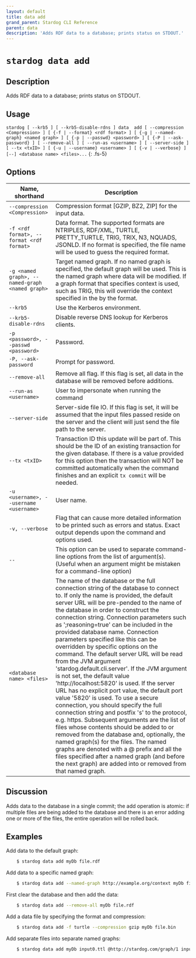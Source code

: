 ```yaml
---
layout: default
title: data add
grand_parent: Stardog CLI Reference
parent: data
description: 'Adds RDF data to a database; prints status on STDOUT.'
---
```


#  `stardog data add` 
## Description
Adds RDF data to a database; prints status on STDOUT.<br>
## Usage
`stardog [ --krb5 ] [ --krb5-disable-rdns ] data  add [ --compression <Compression> ] [ {-f | --format} <rdf format> ] [ {-g | --named-graph} <named graph> ] [ {-p | --passwd} <password> ] [ {-P | --ask-password} ] [ --remove-all ] [ --run-as <username> ] [ --server-side ] [ --tx <txID> ] [ {-u | --username} <username> ] [ {-v | --verbose} ] [--] <database name> <files>...`
{: .fs-5}
## Options

Name, shorthand | Description 
---|---
`--compression <Compression>` | Compression format [GZIP, BZ2, ZIP] for the input data.
`-f <rdf format>, --format <rdf format>` | Data format. The supported formats are NTRIPLES, RDF/XML, TURTLE, PRETTY_TURTLE, TRIG, TRIX, N3, NQUADS, JSONLD. If no format is specified, the file name will be used to guess the required format.
`-g <named graph>, --named-graph <named graph>` | Target named graph. If no named graph is specified, the default graph will be used. This is the named graph where data will be modified. If a graph format that specifies context is used, such as TRIG, this will override the context specified in the by the format.
`--krb5` | Use the Kerberos environment.
`--krb5-disable-rdns` | Disable reverse DNS lookup for Kerberos clients.
`-p <password>, --passwd <password>` | Password.
`-P, --ask-password` | Prompt for password.
`--remove-all` | Remove all flag. If this flag is set, all data in the database will be removed before additions.
`--run-as <username>` | User to impersonate when running the command
`--server-side` | Server-side file IO. If this flag is set, it will be assumed that the input files passed reside on the server and the client will just send the file path to the server.
`--tx <txID>` | Transaction ID this update will be part of. This should be the ID of an existing transaction for the given database. If there is a value provided for this option then the transaction will NOT be committed automatically when the command finishes and an explicit `tx commit` will be needed.
`-u <username>, --username <username>` | User name.
`-v, --verbose` | Flag that can cause more detailed information to be printed such as errors and status. Exact output depends upon the command and options used.
`--` | This option can be used to separate command-line options from the list of argument(s). (Useful when an argument might be mistaken for a command-line option)
`<database name> <files>` | The name of the database or the full connection string of the database to connect to. If only the name is provided, the default server URL will be pre-pended to the name of the database in order to construct the connection string. Connection parameters such as ';reasoning=true' can be included in the provided database name. Connection parameters specified like this can be overridden by specific options on the command. The default server URL will be read from the JVM argument 'stardog.default.cli.server'. If the JVM argument is not set, the default value 'http://localhost:5820' is used. If the server URL has no explicit port value, the default port value '5820' is used.  To use a secure connection, you should specify the full connection string and postfix 's' to the protocol, e.g. https. Subsequent arguments are the list of files whose contents should be added to or removed from the database and, optionally, the named graph(s) for the files. The named graphs are denoted with a @ prefix and all the files specified after a named graph (and before the next graph) are added into or removed from that named graph.

## Discussion
Adds data to the database in a single commit; the add operation is atomic: if multiple files are being added to the database and there is an error adding one or more of the files, the entire operation will be rolled back.

## Examples
Add data to the default graph:
```bash
    $ stardog data add myDb file.rdf
```
Add data to a specific named graph:
```bash
    $ stardog data add --named-graph http://example.org/context myDb file.rdf
```
First clear the database and then add the data:
```bash
    $ stardog data add --remove-all myDb file.rdf
```
Add a data file by specifying the format and compression:
```bash
    $ stardog data add -f turtle --compression gzip myDb file.bin
```
Add separate files into separate named graphs:
```bash
    $ stardog data add myDb input0.ttl @http://stardog.com/graph/1 input1.ttl input2.ttl @urn:stardog:graph:2 input3.ttl @ input4.ttl
```


